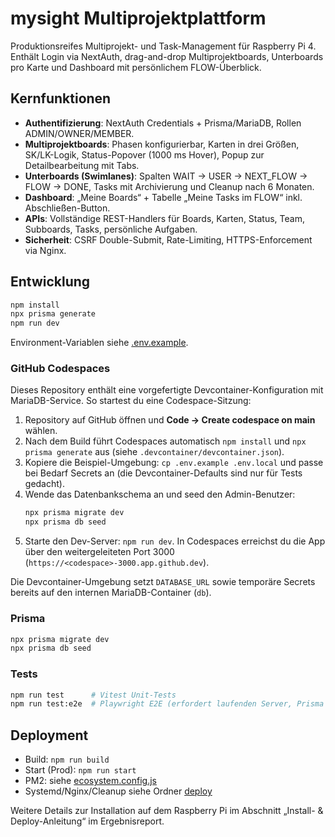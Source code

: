 # mysight Multiprojektplattform

Produktionsreifes Multiprojekt- und Task-Management für Raspberry Pi 4. Enthält Login via NextAuth, drag-and-drop Multiprojektboards, Unterboards pro Karte und Dashboard mit persönlichem FLOW-Überblick.

## Kernfunktionen
- **Authentifizierung**: NextAuth Credentials + Prisma/MariaDB, Rollen ADMIN/OWNER/MEMBER.
- **Multiprojektboards**: Phasen konfigurierbar, Karten in drei Größen, SK/LK-Logik, Status-Popover (1000 ms Hover), Popup zur Detailbearbeitung mit Tabs.
- **Unterboards (Swimlanes)**: Spalten WAIT → USER → NEXT_FLOW → FLOW → DONE, Tasks mit Archivierung und Cleanup nach 6 Monaten.
- **Dashboard**: „Meine Boards“ + Tabelle „Meine Tasks im FLOW“ inkl. Abschließen-Button.
- **APIs**: Vollständige REST-Handlers für Boards, Karten, Status, Team, Subboards, Tasks, persönliche Aufgaben.
- **Sicherheit**: CSRF Double-Submit, Rate-Limiting, HTTPS-Enforcement via Nginx.

## Entwicklung
```bash
npm install
npx prisma generate
npm run dev
```

Environment-Variablen siehe [.env.example](./.env.example).

### GitHub Codespaces
Dieses Repository enthält eine vorgefertigte Devcontainer-Konfiguration mit MariaDB-Service. So startest du eine Codespace-Sitzung:

1. Repository auf GitHub öffnen und **Code → Create codespace on main** wählen.
2. Nach dem Build führt Codespaces automatisch `npm install` und `npx prisma generate` aus (siehe `.devcontainer/devcontainer.json`).
3. Kopiere die Beispiel-Umgebung: `cp .env.example .env.local` und passe bei Bedarf Secrets an (die Devcontainer-Defaults sind nur für Tests gedacht).
4. Wende das Datenbankschema an und seed den Admin-Benutzer:
   ```bash
   npx prisma migrate dev
   npx prisma db seed
   ```
5. Starte den Dev-Server: `npm run dev`. In Codespaces erreichst du die App über den weitergeleiteten Port 3000 (`https://<codespace>-3000.app.github.dev`).

Die Devcontainer-Umgebung setzt `DATABASE_URL` sowie temporäre Secrets bereits auf den internen MariaDB-Container (`db`).

### Prisma
```bash
npx prisma migrate dev
npx prisma db seed
```

### Tests
```bash
npm run test      # Vitest Unit-Tests
npm run test:e2e  # Playwright E2E (erfordert laufenden Server, Prisma Client und Seed-Daten)
```

## Deployment
- Build: `npm run build`
- Start (Prod): `npm run start`
- PM2: siehe [ecosystem.config.js](./ecosystem.config.js)
- Systemd/Nginx/Cleanup siehe Ordner [deploy](./deploy)

Weitere Details zur Installation auf dem Raspberry Pi im Abschnitt „Install- & Deploy-Anleitung“ im Ergebnisreport.
